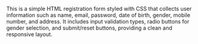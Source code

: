 This is a simple HTML registration form styled with CSS that collects user information such as name, email, password, date of birth, gender, mobile number, and address. It includes input validation types, radio buttons for gender selection, and submit/reset buttons, providing a clean and responsive layout.
